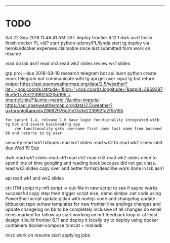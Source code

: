 -----------------------------------------------------------------------------------------
# TODO
Sat 22 Sep 2018 11:48:41 AM DST
deploy frontier 6.12.1
dwh asn1 finish
finish docker PL vid?
start python udemy/PL/lynda
start tg deploy via heroku/docker
expenses claimable since last submitted form
work on resume


mad
	do lab asn1
	read ch3
	read wk2 slides
	review wk1 slides

grp proj - due 2018-09-19
	research telegram bot api
	learn python
	create mock telegram bot
		communicate with tg api
		get user input
		tg bot return output
			https://api.openweathermap.org/data/2.5/weather?lat='+pos.coords.latitude+'&lon='+pos.coords.longitude+'&appid=29692976ce1e17a3e223992fd2f5b195'+(metricUnits?'&units=metric':'&units=imperial
			https://api.openweathermap.org/data/2.5/weather?q=toronto&appid=29692976ce1e17a3e223992fd2f5b195

	for sprint 1.4, release 1.0 have login functionality integrated with tg bot and zevere bacckend/ng app
		/me functionality gets username first name last name from backend db and returns to tg user

security
	read wk1 txtbook
	read wk1 slides
	read wk2 tb
	read wk2 slides
	lab3 due Wed 19 Sep

dwh
	read wk1 slides
	read ch1
	read ch2
	read ch3
	read wk2 slides
		need to spend lots of time googling and reading book because did not get class.
	read wk3 slides
	copy over and better format/describe work done in lab asn1

api
	read wk1 and wk2 slides

ctc
	ITM script
	try mft
		script -> out-file in new script to see if async works
			successful copy step then trigger script
		else, demo simlpe .net code using PowerShell script
	update gitlab with nodejs code and changelog
	update bitbucket repo w/new templates for new frontier line endings changes and update changelog on bb to be completely inclusive of all changes
	do email items marked for follow up
	start working on mft feedback loop
		or at least design it
	build frontier 6.11 and deploy it locally
		try to deploy using docker containers
			docker-compose tomcat + mariadb

misc
	work on resume
	start applying jobs


